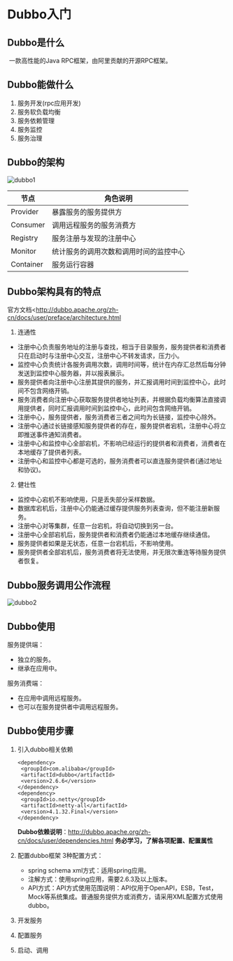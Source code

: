 # Dubbo入门

## Dubbo是什么

​	一款高性能的Java RPC框架，由阿里贡献的开源RPC框架。

## Dubbo能做什么

1. 服务开发(rpc应用开发)
2. 服务软负载均衡
3. 服务依赖管理
4. 服务监控
5. 服务治理

## Dubbo的架构

![dubbo1](http://img.shaking.top/dubbo1.png)

| 节点      | 角色说明                               |
| --------- | -------------------------------------- |
| Provider  | 暴露服务的服务提供方                   |
| Consumer  | 调用远程服务的服务消费方               |
| Registry  | 服务注册与发现的注册中心               |
| Monitor   | 统计服务的调用次数和调用时间的监控中心 |
| Container | 服务运行容器                           |

## Dubbo架构具有的特点

官方文档<http://dubbo.apache.org/zh-cn/docs/user/preface/architecture.html

1. 连通性

- 注册中心负责服务地址的注册与查找，相当于目录服务，服务提供者和消费者只在启动时与注册中心交互，注册中心不转发请求，压力小。
- 监控中心负责统计各服务调用次数，调用时间等，统计在内存汇总然后每分钟发送到监控中心服务器，并以报表展示。
- 服务提供者向注册中心注册其提供的服务，并汇报调用时间到监控中心，此时间不包含网络开销。
- 服务消费者向注册中心获取服务提供者地址列表，并根据负载均衡算法直接调用提供者，同时汇报调用时间到监控中心，此时间包含网络开销。
- 注册中心，服务提供者，服务消费者三者之间均为长链接，监控中心除外。
- 注册中心通过长链接感知服务提供者的存在，服务提供者宕机，注册中心将立即推送事件通知消费者。
- 注册中心和监控中心全部宕机，不影响已经运行的提供者和消费者，消费者在本地缓存了提供者列表。
- 注册中心和监控中心都是可选的，服务消费者可以直连服务提供者(通过地址和协议)。

2. 健壮性

- 监控中心宕机不影响使用，只是丢失部分采样数据。
- 数据库宕机后，注册中心仍能通过缓存提供服务列表查询，但不能注册新服务。
- 注册中心对等集群，任意一台宕机，将自动切换到另一台。
- 注册中心全部宕机后，服务提供者和消费者仍能通过本地缓存继续通信。
- 服务提供者如果是无状态，任意一台宕机后，不影响使用。
- 服务提供者全部宕机后，服务消费者将无法使用，并无限次重连等待服务提供者恢复。

## Dubbo服务调用公作流程

![dubbo2](http://img.shaking.top/dubbo2.png)

## Dubbo使用

服务提供端：

- 独立的服务。
- 继承在应用中。

服务消费端：

- 在应用中调用远程服务。
- 也可以在服务提供者中调用远程服务。

## Dubbo使用步骤

1. 引入dubbo相关依赖

   ```
   <dependency>
   	<groupId>com.alibaba</groupId>
   	<artifactId>dubbo</artifactId>
   	<version>2.6.6</version>
   </dependency>
   <dependency>
   	<groupId>io.netty</groupId>
   	<artifactId>netty-all</artifactId>
   	<version>4.1.32.Final</version>
   </dependency>
   ```

   **Dubbo依赖说明**：<http://dubbo.apache.org/zh-cn/docs/user/dependencies.html>
   **务必学习，了解各项配置、配置属性**

2. 配置dubbo框架
   3种配置方式：

   - spring schema xml方式：适用spring应用。
   - 注解方式：使用spring应用，需要2.6.3及以上版本。
   - API方式：API方式使用范围说明：API仅用于OpenAPI，ESB，Test，Mock等系统集成。普通服务提供方或消费方，请采用XML配置方式使用dubbo。

3. 开发服务

4. 配置服务

5. 启动、调用
